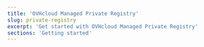 ```yaml
---
title: 'OVHcloud Managed Private Registry'
slug: private-registry
excerpt: 'Get started with OVHcloud Managed Private Registry'
sections: 'Getting started'
---
```


